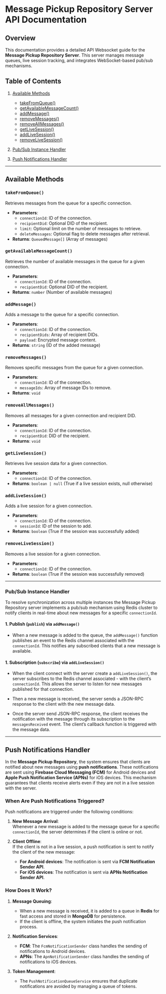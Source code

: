 # Message Pickup Repository Server API Documentation

## Overview

This documentation provides a detailed API Websocket guide for the **Message Pickup Repository Server**. This server manages message queues, live session tracking, and integrates WebSocket-based pub/sub mechanisms.

## Table of Contents

1. [Available Methods](#available-methods)

   - [takeFromQueue()](#takeFromQueue)
   - [getAvailableMessageCount()](#getAvailableMessageCount)
   - [addMessage()](#addMessage)
   - [removeMessages()](#removeMessages)
   - [removeAllMessages()](#removeAllMessages)
   - [getLiveSession()](#getLiveSession)
   - [addLiveSession()](#addLiveSession)
   - [removeLiveSession()](#removeLiveSession)

2. [Pub/Sub Instance Handler](#pubsub-instance-handler)
3. [Push Notifications Handler](#push-notifications-handler)

---

## Available Methods

### `takeFromQueue()`

Retrieves messages from the queue for a specific connection.

- **Parameters**:
  - `connectionId`: ID of the connection.
  - `recipientDid`: Optional DID of the recipient.
  - `limit`: Optional limit on the number of messages to retrieve.
  - `deleteMessages`: Optional flag to delete messages after retrieval.
- **Returns**: `QueuedMessage[]` (Array of messages)

### `getAvailableMessageCount()`

Retrieves the number of available messages in the queue for a given connection.

- **Parameters**:
  - `connectionId`: ID of the connection.
  - `recipientDid`: Optional DID of the recipient.
- **Returns**: `number` (Number of available messages)

### `addMessage()`

Adds a message to the queue for a specific connection.

- **Parameters**:
  - `connectionId`: ID of the connection.
  - `recipientDids`: Array of recipient DIDs.
  - `payload`: Encrypted message content.
- **Returns**: `string` (ID of the added message)

### `removeMessages()`

Removes specific messages from the queue for a given connection.

- **Parameters**:
  - `connectionId`: ID of the connection.
  - `messageIds`: Array of message IDs to remove.
- **Returns**: `void`

### `removeAllMessages()`

Removes all messages for a given connection and recipient DID.

- **Parameters**:
  - `connectionId`: ID of the connection.
  - `recipientDid`: DID of the recipient.
- **Returns**: `void`

### `getLiveSession()`

Retrieves live session data for a given connection.

- **Parameters**:
  - `connectionId`: ID of the connection.
- **Returns**: `boolean | null` (True if a live session exists, null otherwise)

### `addLiveSession()`

Adds a live session for a given connection.

- **Parameters**:
  - `connectionId`: ID of the connection.
  - `sessionId`: ID of the session to add.
- **Returns**: `boolean` (True if the session was successfully added)

### `removeLiveSession()`

Removes a live session for a given connection.

- **Parameters**:
  - `connectionId`: ID of the connection.
- **Returns**: `boolean` (True if the session was successfully removed)

---

### Pub/Sub Instance Handler

To resolve synchronization across multiple instances the Message Pickup Repository server implements a pub/sub mechanism using Redis cluster to notify clients in real-time about new messages for a specific `connectionId`.

#### 1. Publish (`publish`) via `addMessage()`

- When a new message is added to the queue, the `addMessage()` function publishes an event to the Redis channel associated with the `connectionId`. This notifies any subscribed clients that a new message is available.

#### 1. Subscription (`subscribe`) via `addLiveSession()`

- When the client connect with the server create a `addLiveSession()`, the server subscribes to the Redis channel associated - with the client’s `connectionId`. This allows the server to listen for new messages published for that connection.

- Then a new message is received, the server sends a JSON-RPC response to the client with the new message data.

- Once the server send JSON-RPC response, the client receives the notification with the message through its subscription to the `messagesReceived` event. The client’s callback function is triggered with the message data.

---

## Push Notifications Handler

In the **Message Pickup Repository**, the system ensures that clients are notified about new messages using **push notifications**. These notifications are sent using **Firebase Cloud Messaging (FCM)** for Android devices and **Apple Push Notification Service (APNs)** for iOS devices. This mechanism guarantees that clients receive alerts even if they are not in a live session with the server.

### When Are Push Notifications Triggered?

Push notifications are triggered under the following conditions:

1. **New Message Arrival**:  
   Whenever a new message is added to the message queue for a specific `connectionId`, the server determines if the client is online or not.

2. **Client Offline**:  
   If the client is not in a live session, a push notification is sent to notify the client of the new message:
   - **For Android devices**: The notification is sent via **FCM Notification Sender API**.
   - **For iOS devices**: The notification is sent via **APNs Notification Sender API**.

### How Does It Work?

1. **Message Queuing**:

   - When a new message is received, it is added to a queue in **Redis** for fast access and stored in **MongoDB** for persistence.
   - If the client is offline, the system initiates the push notification process.

2. **Notification Services**:

   - **FCM**: The `FcmNotificationSender` class handles the sending of notifications to Android devices.
   - **APNs**: The `ApnNotificationSender` class handles the sending of notifications to iOS devices.

3. **Token Management**:
   - The `PushNotificationQueueService` ensures that duplicate notifications are avoided by managing a queue of tokens.
